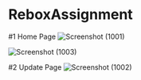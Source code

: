 # ReboxAssignment

#1 Home Page
![Screenshot (1001)](https://user-images.githubusercontent.com/43164424/142416620-f7f4bef3-c014-49a6-9f55-a8e08e1a3352.png)


![Screenshot (1003)](https://user-images.githubusercontent.com/43164424/142416574-cf467c5c-125e-4382-b6e0-9588e34a949d.png)


#2 Update Page
![Screenshot (1002)](https://user-images.githubusercontent.com/43164424/142416606-5b1c20be-c160-4194-b240-38a269945c02.png)
